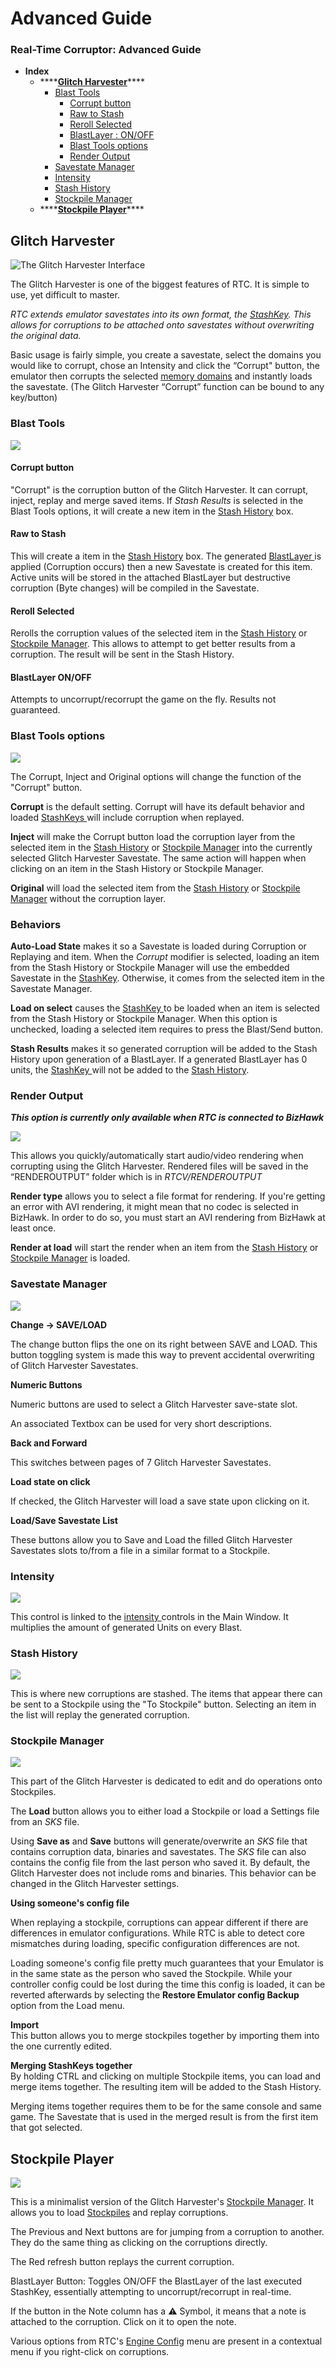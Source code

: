 # Advanced Guide

### Real-Time Corruptor: Advanced Guide

* **Index**
  * \*\*\*\*[**Glitch Harvester**](advanced.md#glitch-harvester)\*\*\*\*
    * [Blast Tools](advanced.md#blast-tools)
      * [Corrupt button](advanced.md#corrupt-button)
      * [Raw to Stash](advanced.md#raw-to-stash)
      * [Reroll Selected](advanced.md#reroll-selected)
      * [BlastLayer : ON/OFF](advanced.md#blastlayer-on-off)
      * [Blast Tools options](advanced.md#blast-tools-options)
      * [Render Output](advanced.md#render-output)
    * [Savestate Manager](advanced.md#savestate-manager)
    * [Intensity](advanced.md#intensity)
    * [Stash History](advanced.md#stash-history)
    * [Stockpile Manager](advanced.md#savestate-manager)
  * \*\*\*\*[**Stockpile Player**](advanced.md#stockpile-player)\*\*\*\*

## Glitch Harvester

![The Glitch Harvester Interface](../../.gitbook/assets/image%20%2819%29.png)

The Glitch Harvester is one of the biggest features of RTC. It is simple to use, yet difficult to master.

_RTC extends emulator savestates into its own format, the_ [_StashKey_](basic/#stashkey)_. This allows for corruptions to be attached onto savestates without overwriting the original data._

Basic usage is fairly simple, you create a savestate, select the domains you would like to corrupt, chose an Intensity and click the “Corrupt" button, the emulator then corrupts the selected [memory domains](basic/#memory-domain) and instantly loads the savestate. \(The Glitch Harvester “Corrupt” function can be bound to any key/button\)

### Blast Tools

![](../../.gitbook/assets/image%20%2812%29.png)

#### Corrupt button

"Corrupt" is the corruption button of the Glitch Harvester. It can corrupt, inject, replay and merge saved items. If _Stash Results_ is selected in the Blast Tools options, it will create a new item in the [Stash History](advanced.md#stash-history) box.

#### Raw to Stash

This will create a item in the [Stash History](advanced.md#stash-history) box. The generated [BlastLayer ](basic/#blastlayer)is applied \(Corruption occurs\) then a new Savestate is created for this item. Active units will be stored in the attached BlastLayer but destructive corruption \(Byte changes\) will be compiled in the Savestate.

#### Reroll Selected

Rerolls the corruption values of the selected item in the [Stash History](advanced.md#stash-history) or [Stockpile Manager](advanced.md#stockpile-manager). This allows to attempt to get better results from a corruption. The result will be sent in the Stash History.

#### BlastLayer ON/OFF

Attempts to uncorrupt/recorrupt the game on the fly. Results not guaranteed.

### Blast Tools options

![](../../.gitbook/assets/image%20%281%29.png)

The Corrupt, Inject and Original options will change the function of the "Corrupt" button.

**Corrupt** is the default setting. Corrupt will have its default behavior and loaded [StashKeys ](basic/#stashkey)will include corruption when replayed.

**Inject** will make the Corrupt button load the corruption layer from the selected item in the [Stash History](advanced.md#stash-history) or [Stockpile Manager](advanced.md#savestate-manager) into the currently selected Glitch Harvester Savestate. The same action will happen when clicking on an item in the Stash History or Stockpile Manager.

**Original** will load the selected item from the [Stash History](advanced.md#stash-history) or [Stockpile Manager](advanced.md#stockpile-manager) without the corruption layer.

### Behaviors

**Auto-Load State** makes it so a Savestate is loaded during Corruption or Replaying and item. When the _Corrupt_ modifier is selected, loading an item from the Stash History or Stockpile Manager will use the embedded Savestate in the [StashKey](basic/#stashkey). Otherwise, it comes from the selected item in the Savestate Manager.

**Load on select** causes the [StashKey ](basic/#stashkey)to be loaded when an item is selected from the Stash History or Stockpile Manager. When this option is unchecked, loading a selected item requires to press the Blast/Send button.

**Stash Results** makes it so generated corruption will be added to the Stash History upon generation of a BlastLayer. If a generated BlastLayer has 0 units, the [StashKey ](basic/#stashkey)will not be added to the [Stash History](advanced.md#stash-history).

### Render Output

_**This option is currently only available when RTC is connected to BizHawk**_

![](../../.gitbook/assets/image%20%286%29%20%281%29.png)

This allows you quickly/automatically start audio/video rendering when corrupting using the Glitch Harvester. Rendered files will be saved in the “RENDEROUTPUT” folder which is in _RTCV/RENDEROUTPUT_

**Render type** allows you to select a file format for rendering. If you're getting an error with AVI rendering, it might mean that no codec is selected in BizHawk. In order to do so, you must start an AVI rendering from BizHawk at least once.

**Render at load** will start the render when an item from the [Stash History](advanced.md#stash-history) or [Stockpile Manager](advanced.md#stockpile-manager) is loaded.

### Savestate Manager

![](../../.gitbook/assets/190704183858%20%283%29%20%286%29.gif)

**Change -&gt; SAVE/LOAD**

The change button flips the one on its right between SAVE and LOAD. This button toggling system is made this way to prevent accidental overwriting of Glitch Harvester Savestates.

**Numeric Buttons**

Numeric buttons are used to select a Glitch Harvester save-state slot.

An associated Textbox can be used for very short descriptions.

**Back and Forward**

This switches between pages of 7 Glitch Harvester Savestates.

**Load state on click**

If checked, the Glitch Harvester will load a save state upon clicking on it.

**Load/Save Savestate List**

These buttons allow you to Save and Load the filled Glitch Harvester Savestates slots to/from a file in a similar format to a Stockpile.

### Intensity

![](../../.gitbook/assets/image%20%2818%29.png)

This control is linked to the [intensity ](basic/#intensity)controls in the Main Window. It multiplies the amount of generated Units on every Blast.

### Stash History

![](../../.gitbook/assets/190704190157.gif)

This is where new corruptions are stashed. The items that appear there can be sent to a Stockpile using the "To Stockpile" button. Selecting an item in the list will replay the generated corruption.

### Stockpile Manager

![](../../.gitbook/assets/image%20%2822%29.png)

This part of the Glitch Harvester is dedicated to edit and do operations onto Stockpiles.

The **Load** button allows you to either load a Stockpile or load a Settings file from an _SKS_ file.

Using **Save as** and **Save** buttons will generate/overwrite an _SKS_ file that contains corruption data, binaries and savestates. The _SKS_ file can also contains the config file from the last person who saved it. By default, the Glitch Harvester does not include roms and binaries. This behavior can be changed in the Glitch Harvester settings.

**Using someone's config file**

When replaying a stockpile, corruptions can appear different if there are differences in emulator configurations. While RTC is able to detect core mismatches during loading, specific configuration differences are not.

Loading someone's config file pretty much guarantees that your Emulator is in the same state as the person who saved the Stockpile. While your controller config could be lost during the time this config is loaded, it can be reverted afterwards by selecting the **Restore Emulator config Backup** option from the Load menu.

**Import**  
This button allows you to merge stockpiles together by importing them into the one currently edited.

**Merging StashKeys together**  
By holding CTRL and clicking on multiple Stockpile items, you can load and merge items together. The resulting item will be added to the Stash History.

Merging items together requires them to be for the same console and same game. The Savestate that is used in the merged result is from the first item that got selected.

## Stockpile Player

![](../../.gitbook/assets/image%20%2847%29%20%281%29.png)

This is a minimalist version of the Glitch Harvester's [Stockpile Manager](advanced.md#stockpile-manager). It allows you to load [Stockpiles](basic/#stockpile) and replay corruptions.

The Previous and Next buttons are for jumping from a corruption to another. They do the same thing as clicking on the corruptions directly.

The Red refresh button replays the current corruption.

BlastLayer Button: Toggles ON/OFF the BlastLayer of the last executed StashKey, essentially attempting to uncorrupt/recorrupt in real-time.

If the button in the Note column has a ⚠ Symbol, it means that a note is attached to the corruption. Click on it to open the note.

Various options from RTC's [Engine Config](basic/#corruption-engines) menu are present in a contextual menu if you right-click on corruptions.



